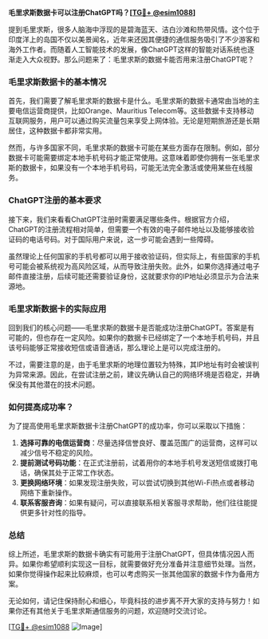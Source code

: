 **毛里求斯数据卡可以注册ChatGPT吗？[[TG💪+ @esim1088](https://t.me/s/esim1088)]**

提到毛里求斯，很多人脑海中浮现的是碧海蓝天、洁白沙滩和热带风情。这个位于印度洋上的岛国不仅以美景闻名，近年来还因其便捷的通信服务吸引了不少游客和海外工作者。而随着人工智能技术的发展，像ChatGPT这样的智能对话系统也逐渐走入大众视野。那么问题来了：毛里求斯的数据卡能否用来注册ChatGPT呢？

### 毛里求斯数据卡的基本情况

首先，我们需要了解毛里求斯的数据卡是什么。毛里求斯的数据卡通常由当地的主要电信运营商提供，比如Orange、Mauritius Telecom等。这些数据卡支持移动互联网服务，用户可以通过购买流量包来享受上网体验。无论是短期旅游还是长期居住，这种数据卡都非常实用。

然而，与许多国家不同，毛里求斯的数据卡可能在某些方面存在限制。例如，部分数据卡可能需要绑定本地手机号码才能正常使用。这意味着即使你拥有一张毛里求斯的数据卡，如果没有一个本地手机号码，可能无法完全激活或使用某些在线服务。

### ChatGPT注册的基本要求

接下来，我们来看看ChatGPT注册时需要满足哪些条件。根据官方介绍，ChatGPT的注册流程相对简单，但需要一个有效的电子邮件地址以及能够接收验证码的电话号码。对于国际用户来说，这一步可能会遇到一些障碍。

虽然理论上任何国家的手机号都可以用于接收验证码，但实际上，有些国家的手机号可能会被系统视为高风险区域，从而导致注册失败。此外，如果你选择通过电子邮件直接注册，后续可能还需要验证身份，这就要求你的IP地址必须显示为合法来源地。

### 毛里求斯数据卡的实际应用

回到我们的核心问题——毛里求斯的数据卡是否能成功注册ChatGPT。答案是有可能的，但也存在一定风险。如果你的数据卡已经绑定了一个本地手机号码，并且该号码能够正常接收短信或语音通话，那么理论上是可以完成注册的。

不过，需要注意的是，由于毛里求斯的地理位置较为特殊，其IP地址有时会被误判为异常来源。因此，在尝试注册之前，建议先确认自己的网络环境是否稳定，并确保没有其他潜在的技术问题。

### 如何提高成功率？

为了提高使用毛里求斯数据卡注册ChatGPT的成功率，你可以采取以下措施：

1. **选择可靠的电信运营商**：尽量选择信誉良好、覆盖范围广的运营商，这样可以减少信号不稳定的风险。
2. **提前测试号码功能**：在正式注册前，试着用你的本地手机号发送短信或拨打电话，确保其处于正常工作状态。
3. **更换网络环境**：如果发现注册失败，可以尝试切换到其他Wi-Fi热点或者移动网络下重新操作。
4. **联系客服咨询**：如果有疑问，可以直接联系相关客服寻求帮助，他们往往能提供更多针对性的指导。

### 总结

综上所述，毛里求斯的数据卡确实有可能用于注册ChatGPT，但具体情况因人而异。如果你希望顺利实现这一目标，就需要做好充分准备并注意细节处理。当然，如果你觉得操作起来比较麻烦，也可以考虑购买一张其他国家的数据卡作为备用方案。

无论如何，请记住保持耐心和细心，毕竟科技的进步离不开大家的支持与努力！如果你还有其他关于毛里求斯通信服务的问题，欢迎随时交流讨论。

[[TG💪+ @esim1088](https://t.me/s/esim1088) ![Image](https://i.postimg.cc/4NQfJmqS/Snipaste-2025-05-13-00-14-12.png)]
